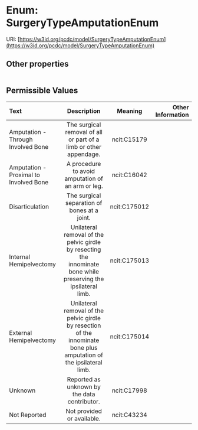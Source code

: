 
# Enum: SurgeryTypeAmputationEnum




URI: [https://w3id.org/pcdc/model/SurgeryTypeAmputationEnum](https://w3id.org/pcdc/model/SurgeryTypeAmputationEnum)


## Other properties

|  |  |  |
| --- | --- | --- |

## Permissible Values

| Text | Description | Meaning | Other Information |
| :--- | :---: | :---: | ---: |
| Amputation - Through Involved Bone | The surgical removal of all or part of a limb or other appendage. | ncit:C15179 |  |
| Amputation - Proximal to Involved Bone | A procedure to avoid amputation of an arm or leg. | ncit:C16042 |  |
| Disarticulation | The surgical separation of bones at a joint. | ncit:C175012 |  |
| Internal Hemipelvectomy | Unilateral removal of the pelvic girdle by resecting the innominate bone while preserving the ipsilateral limb. | ncit:C175013 |  |
| External Hemipelvectomy | Unilateral removal of the pelvic girdle by resection of the innominate bone plus amputation of the ipsilateral limb. | ncit:C175014 |  |
| Unknown | Reported as unknown by the data contributor. | ncit:C17998 |  |
| Not Reported | Not provided or available. | ncit:C43234 |  |

